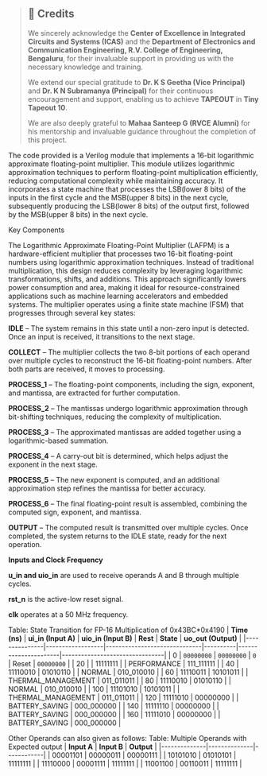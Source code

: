 > ## 📌 Credits  
>  
> We sincerely acknowledge the **Center of Excellence in Integrated Circuits and Systems (ICAS)** and the **Department of Electronics and Communication Engineering, R.V. College of Engineering, Bengaluru**, for their invaluable support in providing us with the necessary knowledge and training.  
>  
> We extend our special gratitude to **Dr. K S Geetha (Vice Principal)** and **Dr. K N Subramanya (Principal)** for their continuous encouragement and support, enabling us to achieve **TAPEOUT** in **Tiny Tapeout 10**.  
>  
> We are also deeply grateful to **Mahaa Santeep G (RVCE Alumni)** for his mentorship and invaluable guidance throughout the completion of this project.  
  

The code provided is a Verilog module that implements a 16-bit logarithmic approximate floating-point multiplier. This module utilizes logarithmic approximation techniques to perform floating-point multiplication efficiently, reducing computational complexity while maintaining accuracy. It incorporates a state machine that processes the LSB(lower 8 bits) of the inputs in the first cycle and the MSB(upper 8 bits) in the next cycle, subsequently producing the LSB(lower 8 bits) of the output first, followed by the MSB(upper 8 bits) in the next cycle.

Key Components

The Logarithmic Approximate Floating-Point Multiplier (LAFPM) is a hardware-efficient multiplier that processes two 16-bit floating-point numbers using logarithmic approximation techniques. Instead of traditional multiplication, this design reduces complexity by leveraging logarithmic transformations, shifts, and additions. This approach significantly lowers power consumption and area, making it ideal for resource-constrained applications such as machine learning accelerators and embedded systems.
The multiplier operates using a finite state machine (FSM) that progresses through several key states:

**IDLE** – The system remains in this state until a non-zero input is detected. Once an input is received, it transitions to the next stage.

**COLLECT** – The multiplier collects the two 8-bit portions of each operand over multiple cycles to reconstruct the 16-bit floating-point numbers. After both parts are received, it moves to processing.

**PROCESS_1** – The floating-point components, including the sign, exponent, and mantissa, are extracted for further computation.

**PROCESS_2** – The mantissas undergo logarithmic approximation through bit-shifting techniques, reducing the complexity of multiplication.

**PROCESS_3** – The approximated mantissas are added together using a logarithmic-based summation.

**PROCESS_4** – A carry-out bit is determined, which helps adjust the exponent in the next stage.

**PROCESS_5** – The new exponent is computed, and an additional approximation step refines the mantissa for better accuracy.

**PROCESS_6** – The final floating-point result is assembled, combining the computed sign, exponent, and mantissa.

**OUTPUT** – The computed result is transmitted over multiple cycles. Once completed, the system returns to the IDLE state, ready for the next operation.

**Inputs and Clock Frequency**

**u_in and uio_in** are used to receive operands A and B through multiple cycles.

**rst_n** is the active-low reset signal.

**clk** operates at a 50 MHz frequency.

Table: State Transition for FP-16 Multiplication of 0x43BC*0x4190
| **Time (ns)** | **ui_in (Input A)** | **uio_in (Input B)**      | **Rest** | **State**            | **uo_out (Output)** |
|---------------|------------------|------------------------------|----------|----------------------|--------------------------------|
| 0             | `00000000`       | `00000000`                |  `0`      | Reset               | `00000000`                     |
| 20            |                   | 11111111                     |          | PERFORMANCE          | 111_111111                     |
| 40            | 11110010          | 01010110                     |          | NORMAL               | 010_010010                     |
| 60            | 11110011          | 10101011                     |          | THERMAL_MANAGEMENT    | 011_011011                     |
| 80            | 11110010          | 01010110                     |          | NORMAL               | 010_010010                     |
| 100           | 11101010          | 10101011                     |          | THERMAL_MANAGEMENT    | 011_011011                     |
| 120           | 11111010          | 00000000                     |          | BATTERY_SAVING        | 000_000000                     |
| 140           | 11111110          | 00000000                     |          | BATTERY_SAVING        | 000_000000                     |
| 160           | 11111010          | 00000000                     |          | BATTERY_SAVING        | 000_000000                     |

Other Operands can also given as follows:
Table: Multiple Operands with Expected output
| **Input A** | **Input B** | **Output**  |
|--------------|--------------|------------|
| 00001101     | 00000011     | 00000111   |
| 10101010     | 01010101     | 11111111   |
| 11110000     | 00001111     | 11111111   |
| 11001100     | 00110011     | 11111111   |
